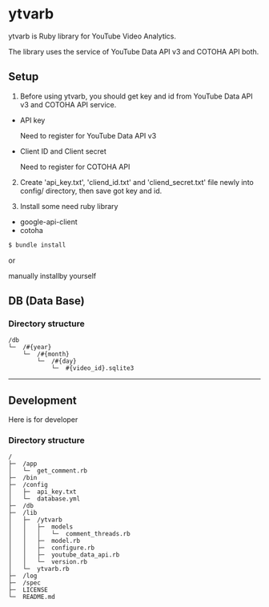 # ytvarb

ytvarb is Ruby library for YouTube Video Analytics.

The library uses the service of YouTube Data API v3 and COTOHA API both.

## Setup

1. Before using ytvarb, you should get key and id from YouTube Data API v3 and COTOHA API service.

- API key

  Need to register for YouTube Data API v3

- Client ID and Client secret

  Need to register for COTOHA API

2. Create 'api_key.txt', 'cliend_id.txt' and 'cliend_secret.txt' file newly into config/ directory, then save got key and id.

3. Install some need ruby library

- google-api-client
- cotoha

```rb
$ bundle install
```

or

manually installby yourself

## DB (Data Base)

### Directory structure

```
/db									  
└─	/#{year}						  
	└─	/#{month}					  
		└─	/#{day}					  
			└─	#{video_id}.sqlite3	  
```

---

## Development

Here is for developer

### Directory structure

```
/										  
├─	/app								  
│	└─	get_comment.rb					  
├─	/bin								  
├─	/config								  
│	├─	api_key.txt						  
│	└─	database.yml					  
├─	/db									  
├─	/lib								  
│	├─	/ytvarb							  
│	│	├─	models						  
│	│	│	└─	comment_threads.rb		  
│	│	├─	model.rb					  
│	│	├─	configure.rb				  
│	│	├─	youtube_data_api.rb			  
│	│	└─	version.rb					  
│	└─	ytvarb.rb						  
├─	/log								  
├─	/spec								  
├─	LICENSE								  
└─	README.md							  
```
